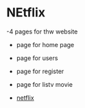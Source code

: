 # NEtflix
-4 pages for thw website
- page for home page
- page for users
- page for register
- page for listv movie




- [netflix](https://ahmedove5.github.io/Prpject1_Frontend/index.html)
